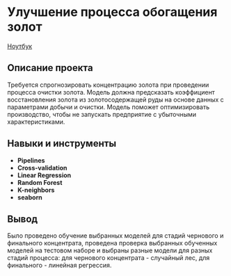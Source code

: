# Улучшение процесса обогащения золот

[Ноутбук](https://github.com/ArtemYerokhin/Study_Projects/blob/main/Gold_Recovery/Gold_Recovery.ipynb)

## Описание проекта

Требуется спрогнозировать концентрацию золота при проведении процесса очистки золота. Модель должна предсказать коэффициент восстановления золота из золотосодержащей руды на основе данных с параметрами добычи и очистки. Модель поможет оптимизировать производство, чтобы не запускать предприятие с убыточными характеристиками.


## Навыки и инструменты

- **Pipelines**
- **Cross-validation**
- **Linear Regression**
- **Random Forest**
- **K-neighbors**
- **seaborn**


## Вывод

Было проведено обучение выбранных моделей для стадий чернового и финального концентрата, проведена проверка выбранных обученных моделей на тестовом наборе и выбраны разные модели для разных стадий процесса: для чернового концентрата - случайный лес, для финального - линейная регрессия.

